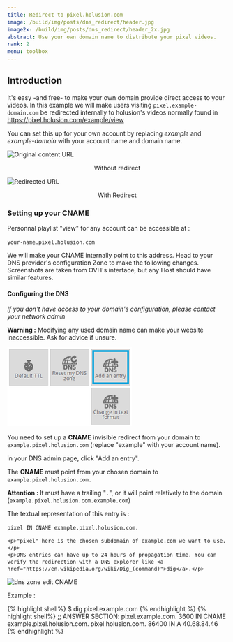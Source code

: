 ```yaml
---
title: Redirect to pixel.holusion.com
image: /build/img/posts/dns_redirect/header.jpg
image2x: /build/img/posts/dns_redirect/header_2x.jpg
abstract: Use your own domain name to distribute your pixel videos.
rank: 2
menu: toolbox
---
```


## Introduction

It's easy -and free- to make your own domain provide direct access to your videos. In this example we will make users visiting `pixel.example-domain.com` be redirected internally to holusion's videos normally found in https://pixel.holusion.com/example/view

You can set this up for your own account by replacing *example* and *example-domain* with your account name and domain name.

<div class="row">
  <div class="col-md-3 col-md-offset-3 col-sm-6">
    <img class="img-responsive" src="/static/img/posts/dns_redirect/redirect_holusion.png" alt="Original content URL">
    <p align="center">Without redirect</p>
  </div>
  <div class="col-md-3 col-sm-6">
    <img class="img-responsive" src="/static/img/posts/dns_redirect/redirect_example.png" alt="Redirected URL">
    <p align="center">With Redirect</p>
  </div>
</div>

### Setting up your CNAME

Personnal playlist "view" for any account can be accessible at :

`your-name.pixel.holusion.com`

We will make your CNAME internally point to this address. Head to your DNS provider's configuration Zone to make the following changes. Screenshots are taken from OVH's interface, but any Host should have similar features.

#### Configuring the DNS

*If you don't have access to your domain's configuration, please contact your network admin*


**Warning :** Modifying any used domain name can make your website inaccessible. Ask for advice if unsure.

<div class="row">  
  <div class="col-md-6">
    <img class="img-responsive" alt="dns zone add entry" src="/static/img/posts/dns_redirect/dns_zone.png">
  </div>
  <div class="col-md-6">
    <p>You need to set up a <b>CNAME</b> invisible redirect from your domain to <code>example.pixel.holusion.com</code> (replace "example" with your account name).
    </p>
    <p>in your DNS admin page, click "Add an entry".</p>
  </div>
</div>

<div class="row">  
  <div class="col-md-6">
    <p>The <b>CNAME</b> must point from your chosen domain to <code>example.pixel.holusion.com.</code></p>
    <p><b>Attention : </b>It must have a trailing  "<code>.</code>", or it will point relatively to the domain (<code>example.pixel.holusion.com.example.com</code>)</p>
    <p> The textual representation of this entry is :</p>
    <code>pixel IN CNAME example.pixel.holusion.com.</code>

    <p>"pixel" here is the chosen subdomain of example.com we want to use.</p>
    <p>DNS entries can have up to 24 hours of propagation time. You can verify the redirection with a DNS explorer like <a  href="https://en.wikipedia.org/wiki/Dig_(command)">dig</a>.</p>
  </div>
  <div class="col-md-6">
    <img class="img-responsive" alt="dns zone edit CNAME" src="/static/img/posts/dns_redirect/dns_create.png">
  </div>
</div>

<p>Example :</p>
{% highlight shell%}
$ dig pixel.example.com
{% endhighlight %}
{% highlight shell%}
;; ANSWER SECTION:
pixel.example.com. 3600 IN	CNAME	example.pixel.holusion.com.
pixel.holusion.com.	86400	IN	A	40.68.84.46
{% endhighlight %}
